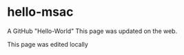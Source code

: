 # hello-msac

A GitHub "Hello-World"
This page was updated on the web.

This page was edited locally
